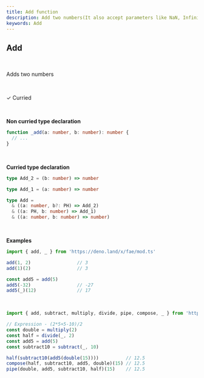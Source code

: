 ```yaml
---
title: Add function
description: Add two numbers(It also accept parameters like NaN, Infinity, undefined)
keywords: Add
---
```


## Add 
<br>

Adds two numbers

<br>

&check; Curried

<br>

**Non curried type declaration**
```typescript
function _add(a: number, b: number): number {
  // ...
}
```
<br>

**Curried type declaration**

```typescript
type Add_2 = (b: number) => number

type Add_1 = (a: number) => number

type Add =
  & ((a: number, b?: PH) => Add_2)
  & ((a: PH, b: number) => Add_1)
  & ((a: number, b: number) => number)
```
<br>

**Examples**
```typescript
import { add, _ } from 'https://deno.land/x/fae/mod.ts'

add(1, 2)                 // 3
add(1)(2)                 // 3

const add5 = add(5)
add5(-32)                 // -27
add5(_)(12)               // 17
```
<br>

```typescript
import { add, subtract, multiply, divide, pipe, compose, _ } from 'https://deno.land/x/fae/mod.ts'

// Expression - (2*5+5-10)/2
const double = multiply(2)
const half = divide(_, 2)
const add5 = add(5)
const subtract10 = subtract(_, 10)

half(subtract10(add5(double(15))))          // 12.5
compose(half, subtract10, add5, double)(15) // 12.5
pipe(double, add5, subtract10, half)(15)    // 12.5
```
